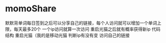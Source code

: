 # momoShare
默默背单词每日签到之后可以分享自己的链接，每个人访问就可以增加一个单词上限，每天最多20个
一个ip访问就算一次访问
重启光猫之后就有概率获得新ip
代码结构
重启光猫（我的是移动光猫
判断ip有没有变
访问自己的链接

